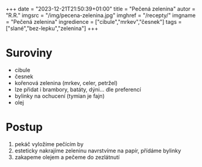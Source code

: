 +++
date = "2023-12-21T21:50:39+01:00"
title = "Pečená zelenina"
autor = "R.R."
imgsrc = "/img/pecena-zelenina.jpg"
imghref = "/recepty/"
imgname = "Pečená zelenina"
ingredience = ["cibule","mrkev","česnek"]
tags = ["slané","bez-lepku","zelenina"]
+++

# Suroviny 
- cibule
- česnek
- kořenová zelenina (mrkev, celer, petržel)
- lze přidat i brambory, batáty, dýni... dle preferencí 
- bylinky na ochucení (tymian je fajn)
- olej 


# Postup

1. pekáč vyložíme pečícím by
2. esteticky nakrajíme zeleninu navrstvíme na papír, přídáme bylinky
3. zakapeme olejem a pečeme do zezlátnutí



<!--
-->
